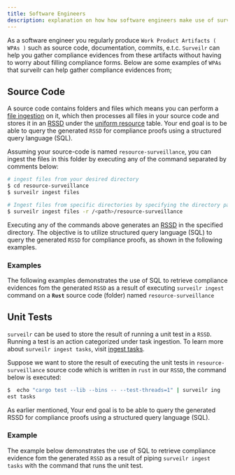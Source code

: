 ```yaml
---
title: Software Engineers
description: explanation on how how software engineers make use of surveilr.
---
```


As a software engineer you regularly produce `Work Product Artifacts ( WPAs )` such as source code, documentation, commits, e.t.c. `Surveilr` can help you gather compliance evidences from these artifacts without having to worry about filling compliance forms. Below are some examples of `WPAs` that surveilr can help gather compliance evidences from;

## Source Code

A source code contains folders and files which means you can perform a [file ingestion](/surveilr/reference/ingest/files#ingest-files) on it, which then processes all files in your source code and stores it in an [RSSD](/surveilr/reference/concepts/resource-surveillance) under the [uniform resource](http://localhost:4321/surveilr/reference/db/surveilr-state-schema/uniform_resource) table. Your end goal is to be able to query the generated `RSSD` for compliance proofs using a structured query language (SQL).

Assuming your source-code is named `resource-surveillance`, you can ingest the files in this folder by executing any of the command  separated by comments  below:

```bash
# ingest files from your desired directory
$ cd resource-surveillance
$ surveilr ingest files 

# Ingest files from specific directories by specifying the directory path
$ surveilr ingest files -r /<path>/resource-surveillance
```

Executing any of the commands above generates an [RSSD](/surveilr/reference/concepts/resource-surveillance) in the specified directory. The objective is to utilize structured query language (SQL) to query the generated `RSSD` for compliance proofs, as shown in the following examples.


### Examples

The following examples demonstrates the use of SQL to retrieve compliance evidences fom the generated `RSSD` as a result of executing `surveilr ingest` command on a **`Rust`** source code (folder) named `resource-surveillance`


## Unit Tests

`surveilr` can be used to store the result of running a unit test in a `RSSD`. Running a test is an action categorized under task ingestion. To learn more about `surveilr ingest tasks`, visit [ingest tasks](/surveilr/reference/ingest/tasks#task-ingestion).

Suppose we want to store the result of executing the unit tests in `resource-surveillance` source code which is written in `rust` in our `RSSD`, the command below is executed:

```bash
$  echo "cargo test --lib --bins -- --test-threads=1" | surveilr ing
est tasks
```

As earlier mentioned, Your end goal is to be able to query the generated RSSD for compliance proofs using a structured query language (SQL).

### Example

The example below demonstrates the use of SQL to retrieve compliance evidence fom the generated `RSSD` as a result of piping `surveilr ingest tasks` with the command that runs the unit test.



